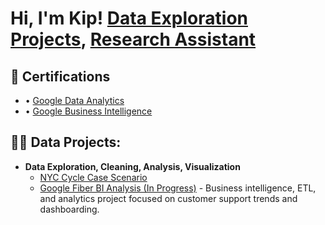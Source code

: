 # Hi, I'm Kip! [Data Exploration Projects](https://github.com/kiplarp), [Research Assistant](https://www.linkedin.com/in/kip-l-ab3a341a0/)

## 📑 Certifications
- • [Google Data Analytics](https://www.coursera.org/account/accomplishments/professional-cert/27ZPJVEAD505)
- • [Google Business Intelligence](https://www.coursera.org/account/accomplishments/professional-cert/2L33SFMZJ5VC)

## 👨‍💻 Data Projects:
- **Data Exploration, Cleaning, Analysis, Visualization**
  - [NYC Cycle Case Scenario](https://github.com/kiplarp/NYC-Cycle)
  - [Google Fiber BI Analysis (In Progress)](https://github.com/kiplarp/google-fiber-bi-analysis) - Business intelligence, ETL, and analytics project focused on customer support trends and dashboarding.
